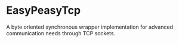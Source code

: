 # EasyPeasyTcp
A byte oriented synchronous wrapper implementation for advanced communication needs through TCP sockets.
